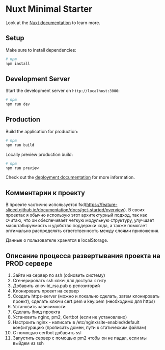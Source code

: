 # Nuxt Minimal Starter

Look at the [Nuxt documentation](https://nuxt.com/docs/getting-started/introduction) to learn more.

## Setup

Make sure to install dependencies:

```bash
# npm
npm install
```

## Development Server

Start the development server on `http://localhost:3000`:

```bash
# npm
npm run dev
```

## Production

Build the application for production:

```bash
# npm
npm run build
```

Locally preview production build:

```bash
# npm
npm run preview
```

Check out the [deployment documentation](https://nuxt.com/docs/getting-started/deployment) for more information.

## Комментарии к проекту

В проекте частично используется fsd(https://feature-sliced.github.io/documentation/docs/get-started/overview).
В своих проектах я обычно использую этот архитектурный подход, так как считаю, что он обеспечивает четкую модульную структуру, улучшает масштабируемость и удобство поддержки кода, а также помогает оптимально распределять ответственность между слоями приложения.

Данные о пользователе хранятся в localStorage.

## Описание процесса развертывания проекта на PROD сервере

1. Зайти на сервер по ssh (обновить систему)
2. Сгенерировать ssh ключ для доступа к гиту
3. Добавить ключ id_rsa.pub в репозиторий
4. Клонировать проект на сервер
5. Создать https-server (можно и локально сделать, затем клонировать проект), сделать ключи cert.pem и key.pem  (необходимо для https)
6. Установить зависимости
7. Сделать билд проекта
8. Установить nginx, pm2, Certbot (если не установленo)
9. Настроить nginx - написать в /etc/nginx/site-enabled/default конфигурацию (прописать домен, пути к статическим файлам)
10. С помощью certbot добавить ssl
11. Запустить сервер с помощью pm2 чтобы он не падал, если мы выйдем из ssh

